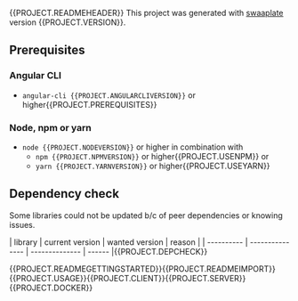 {{PROJECT.READMEHEADER}}
This project was generated with [swaaplate](https://github.com/inpercima/swaaplate) version {{PROJECT.VERSION}}.

## Prerequisites

### Angular CLI

* `angular-cli {{PROJECT.ANGULARCLIVERSION}}` or higher{{PROJECT.PREREQUISITES}}

### Node, npm or yarn

* `node {{PROJECT.NODEVERSION}}` or higher in combination with
  * `npm {{PROJECT.NPMVERSION}}` or higher{{PROJECT.USENPM}} or
  * `yarn {{PROJECT.YARNVERSION}}` or higher{{PROJECT.USEYARN}}

## Dependency check

Some libraries could not be updated b/c of peer dependencies or knowing issues.

| library    | current version | wanted version | reason |
| ---------- | --------------- | -------------- | ------ |{{PROJECT.DEPCHECK}}

{{PROJECT.READMEGETTINGSTARTED}}{{PROJECT.READMEIMPORT}}{{PROJECT.USAGE}}{{PROJECT.CLIENT}}{{PROJECT.SERVER}}{{PROJECT.DOCKER}}
